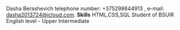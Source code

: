Dasha Berashevich
telephone number: +375298644913 , e-mail: dasha2013724@icloud.com. 
**Skills** HTML,CSS,SQL 
Student of BSUIR 
English level - Upper Intermediate
